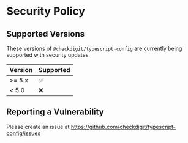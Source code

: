 # Security Policy

## Supported Versions

These versions of `@checkdigit/typescript-config` are currently being supported with security updates.

| Version | Supported          |
| ------- | ------------------ |
| \>= 5.x | :white_check_mark: |
| \< 5.0  | :x:                |

## Reporting a Vulnerability

Please create an issue at https://github.com/checkdigit/typescript-config/issues

